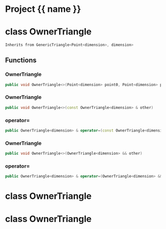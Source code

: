 <script setup>
import {useRoute} from 'vitepress'
const {path} = useRoute()
const tokens = path.split('/')
const words = tokens[2].split('-');
for (let i = 0; i < words.length; i++) {
    words[i] = words[i].charAt(0).toUpperCase() + words[i].slice(1);
    words[i] = words[i].replace('geode', 'Geode')
}
const name = words.join('-');
</script>
# Project {{ name }}

# class OwnerTriangle


```cpp
Inherits from GenericTriangle<Point<dimension>, dimension>
```



## Functions

### OwnerTriangle

```cpp
public void OwnerTriangle<>(Point<dimension> point0, Point<dimension> point1, Point<dimension> point2)
```


### OwnerTriangle

```cpp
public void OwnerTriangle<>(const OwnerTriangle<dimension> & other)
```


### operator=

```cpp
public OwnerTriangle<dimension> & operator=(const OwnerTriangle<dimension> & other)
```


### OwnerTriangle

```cpp
public void OwnerTriangle<>(OwnerTriangle<dimension> && other)
```


### operator=

```cpp
public OwnerTriangle<dimension> & operator=(OwnerTriangle<dimension> && other)
```




# class OwnerTriangle

# class OwnerTriangle

